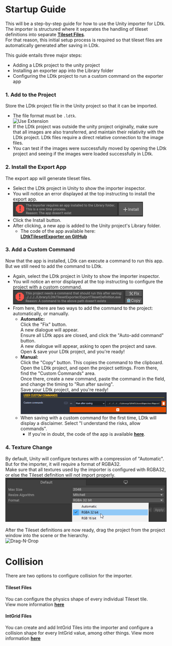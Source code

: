 # Startup Guide
This will be a step-by-step guide for how to use the Unity importer for LDtk.  
The importer is structured where it separates the handling of tileset definitions into separate **[Tileset Files](../Importer/topic_TilesetImporter.md)**.  
For that reason, this initial setup process is required so that tileset files are automatically generated after saving in LDtk.

This guide entails three major steps:
- Adding a LDtk project to the unity project
- Installing an exporter app into the Library folder
- Configuring the LDtk project to run a custom command on the exporter app

### 1. Add to the Project
Store the LDtk project file in the Unity project so that it can be imported.
- The file format must be `.ldtk`.  
  ![Use Extension](../../images/img_ldtk_UseLDtkExtension.png)
- If the LDtk project was outside the unity project originally,
  make sure that all images are also transferred, and maintain their relativity with the LDtk project.
  LDtk files require a direct relative connection to the image files.
- You can test if the images were successfully moved by opening the LDtk project and seeing if the images were loaded successfully in LDtk.

### 2. Install the Export App
The export app will generate tileset files.
- Select the LDtk project in Unity to show the importer inspector.
- You will notice an error displayed at the top instructing to install the export app.  
  ![Install Button](../../images/img_Unity_InstallTilesetExporter.png)
- Click the Install button.
- After clicking, a new app is added to the Unity project's Library folder.
    - The code of the app available here:  
      **[LDtkTilesetExporter on GitHub](https://github.com/Cammin/LDtkTilesetExporter)**

### 3. Add a Custom Command
Now that the app is installed, LDtk can execute a command to run this app. But we still need to add the command to LDtk.
- Again, select the LDtk project in Unity to show the importer inspector.
- You will notice an error displayed at the top instructing to configure the project with a custom command.  
  ![Fix Button](../../images/img_Unity_FixTilesetExporter.png)
- From here, there are two ways to add the command to the project: automatically, or manually.
    - **Automatic:**   
      Click the "Fix" button.  
      A new dialogue will appear.  
      Ensure all LDtk apps are closed, and click the "Auto-add command" button.  
      A new dialogue will appear, asking to open the project and save.  
      Open & save your LDtk project, and you're ready!
    - **Manual:**   
      Click the "Copy" button. This copies the command to the clipboard.  
      Open the LDtk project, and open the project settings. From there, find the "Custom Commands" area.  
      Once there, create a new command, paste the command in the field, and change the timing to "Run after saving".  
      Save your LDtk project, and you're ready!  
      ![Custom Commands](../../images/img_ldtk_customCommands.png)
    - When saving with a custom command for the first time, LDtk will display a disclaimer. Select "I understand the risks, allow commands".
        - If you're in doubt, the code of the app is available **[here](https://github.com/Cammin/LDtkTilesetExporter)**.

### 4. Texture Change
By default, Unity will configure textures with a compression of "Automatic".  
But for the importer, it will require a format of RGBA32.  
Make sure that all textures used by the importer is configured with RGBA32, or else the Tileset definition will not import properly.  
![Import Settings](../../images/img_Unity_TextureRGBA32.png)

After the Tileset definitions are now ready, drag the project from the project window into the scene or the hierarchy.  
![Drag-N-Drop](../../images/gif_DragNDrop.gif)  

# Collision
There are two options to configure collision for the importer.

#### Tileset Files
You can configure the physics shape of every individual Tileset tile.  
View more information [**here**](../Importer/topic_TilesetImporter.md#sprite-editor)  

#### IntGrid Files
You can create and add IntGrid Tiles into the importer and configure a collision shape for every IntGrid value, among other things.
View more information [**here**](../Topics/topic_IntGridTile.md#collider-type)  